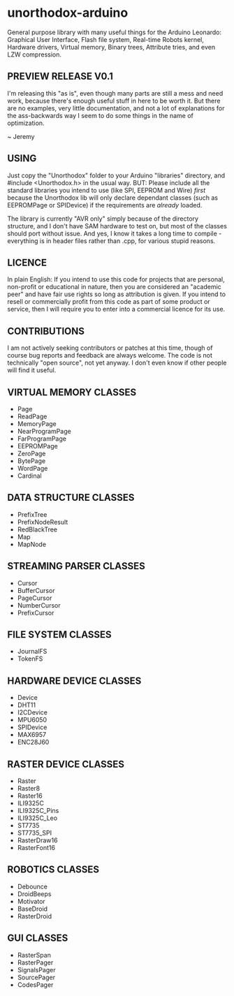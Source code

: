 unorthodox-arduino
==================

General purpose library with many useful things for the Arduino Leonardo: Graphical User Interface, Flash file system, Real-time Robots kernel, Hardware drivers, Virtual memory, Binary trees, Attribute tries, and even LZW compression.

PREVIEW RELEASE V0.1
--------------------

I'm releasing this "as is", even though many parts are still a mess and need work, because there's enough useful stuff in here to be worth it. But there are no examples, very little documentation, and not a lot of explanations for the ass-backwards way I seem to do some things in the name of optimization. 

~ Jeremy

USING
-----
Just copy the "Unorthodox" folder to your Arduino "libraries" directory, and #include <Unorthodox.h> in the usual way.
BUT: Please include all the standard libraries you intend to use (like SPI, EEPROM and Wire) _first_ because the Unorthodox lib will only declare dependant classes (such as EEPROMPage or SPIDevice) if the requirements are _already_ loaded.

The library is currently "AVR only" simply because of the directory structure, and I don't have SAM hardware to test on, but most of the classes should port without issue. And yes, I know it takes a long time to compile - everything is in header files rather than .cpp, for various stupid reasons.

LICENCE
-------
In plain English: If you intend to use this code for projects that are personal, non-profit or educational in nature, then you are considered an "academic peer" and have fair use rights so long as attribution is given. If you intend to resell or commercially profit from this code as part of some product or service, then I will require you to enter into a commercial licence for its use.

CONTRIBUTIONS
-------------
I am not actively seeking contributors or patches at this time, though of course bug reports and feedback are always welcome. The code is not technically "open source", not yet anyway. I don't even know if other people will find it useful.


VIRTUAL MEMORY CLASSES
----------------------
* Page
* ReadPage
* MemoryPage
* NearProgramPage
* FarProgramPage
* EEPROMPage
* ZeroPage
* BytePage
* WordPage
* Cardinal

DATA STRUCTURE CLASSES
----------------------
* PrefixTree
* PrefixNodeResult
* RedBlackTree
* Map
* MapNode

STREAMING PARSER CLASSES
------------------------
* Cursor
* BufferCursor
* PageCursor
* NumberCursor
* PrefixCursor

FILE SYSTEM CLASSES
-------------------
* JournalFS
* TokenFS

HARDWARE DEVICE CLASSES
-----------------------
* Device
* DHT11
* I2CDevice
* MPU6050
* SPIDevice
* MAX6957
* ENC28J60

RASTER DEVICE CLASSES
---------------------
* Raster
* Raster8
* Raster16
* ILI9325C
* ILI9325C_Pins
* ILI9325C_Leo
* ST7735
* ST7735_SPI
* RasterDraw16
* RasterFont16

ROBOTICS CLASSES
----------------
* Debounce
* DroidBeeps
* Motivator
* BaseDroid
* RasterDroid

GUI CLASSES
-----------
* RasterSpan
* RasterPager
* SignalsPager
* SourcePager
* CodesPager


